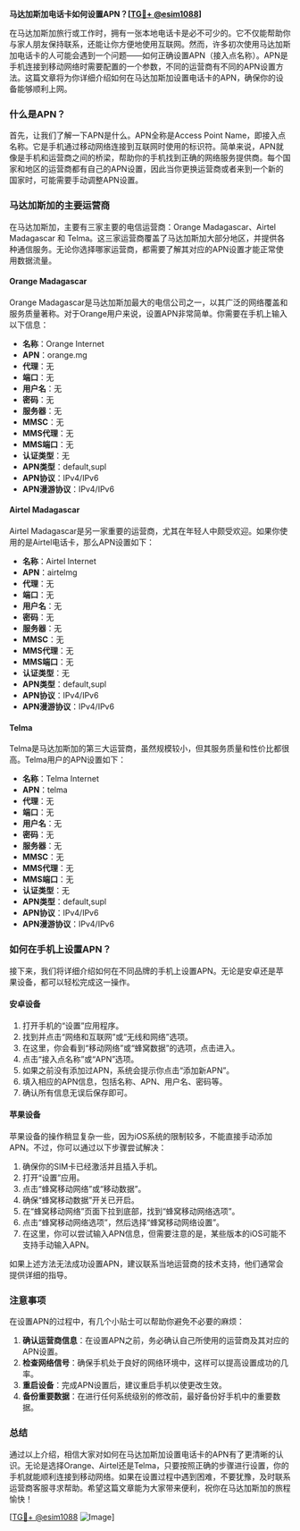 **马达加斯加电话卡如何设置APN？[[TG💪+ @esim1088](https://t.me/s/esim1088)]**

在马达加斯加旅行或工作时，拥有一张本地电话卡是必不可少的。它不仅能帮助你与家人朋友保持联系，还能让你方便地使用互联网。然而，许多初次使用马达加斯加电话卡的人可能会遇到一个问题——如何正确设置APN（接入点名称）。APN是手机连接到移动网络时需要配置的一个参数，不同的运营商有不同的APN设置方法。这篇文章将为你详细介绍如何在马达加斯加设置电话卡的APN，确保你的设备能够顺利上网。

### 什么是APN？

首先，让我们了解一下APN是什么。APN全称是Access Point Name，即接入点名称。它是手机通过移动网络连接到互联网时使用的标识符。简单来说，APN就像是手机和运营商之间的桥梁，帮助你的手机找到正确的网络服务提供商。每个国家和地区的运营商都有自己的APN设置，因此当你更换运营商或者来到一个新的国家时，可能需要手动调整APN设置。

### 马达加斯加的主要运营商

在马达加斯加，主要有三家主要的电信运营商：Orange Madagascar、Airtel Madagascar 和 Telma。这三家运营商覆盖了马达加斯加大部分地区，并提供各种通信服务。无论你选择哪家运营商，都需要了解其对应的APN设置才能正常使用数据流量。

#### Orange Madagascar
Orange Madagascar是马达加斯加最大的电信公司之一，以其广泛的网络覆盖和服务质量著称。对于Orange用户来说，设置APN非常简单。你需要在手机上输入以下信息：
- **名称**：Orange Internet
- **APN**：orange.mg
- **代理**：无
- **端口**：无
- **用户名**：无
- **密码**：无
- **服务器**：无
- **MMSC**：无
- **MMS代理**：无
- **MMS端口**：无
- **认证类型**：无
- **APN类型**：default,supl
- **APN协议**：IPv4/IPv6
- **APN漫游协议**：IPv4/IPv6

#### Airtel Madagascar
Airtel Madagascar是另一家重要的运营商，尤其在年轻人中颇受欢迎。如果你使用的是Airtel电话卡，那么APN设置如下：
- **名称**：Airtel Internet
- **APN**：airtelmg
- **代理**：无
- **端口**：无
- **用户名**：无
- **密码**：无
- **服务器**：无
- **MMSC**：无
- **MMS代理**：无
- **MMS端口**：无
- **认证类型**：无
- **APN类型**：default,supl
- **APN协议**：IPv4/IPv6
- **APN漫游协议**：IPv4/IPv6

#### Telma
Telma是马达加斯加的第三大运营商，虽然规模较小，但其服务质量和性价比都很高。Telma用户的APN设置如下：
- **名称**：Telma Internet
- **APN**：telma
- **代理**：无
- **端口**：无
- **用户名**：无
- **密码**：无
- **服务器**：无
- **MMSC**：无
- **MMS代理**：无
- **MMS端口**：无
- **认证类型**：无
- **APN类型**：default,supl
- **APN协议**：IPv4/IPv6
- **APN漫游协议**：IPv4/IPv6

### 如何在手机上设置APN？

接下来，我们将详细介绍如何在不同品牌的手机上设置APN。无论是安卓还是苹果设备，都可以轻松完成这一操作。

#### 安卓设备
1. 打开手机的“设置”应用程序。
2. 找到并点击“网络和互联网”或“无线和网络”选项。
3. 在这里，你会看到“移动网络”或“蜂窝数据”的选项，点击进入。
4. 点击“接入点名称”或“APN”选项。
5. 如果之前没有添加过APN，系统会提示你点击“添加新APN”。
6. 填入相应的APN信息，包括名称、APN、用户名、密码等。
7. 确认所有信息无误后保存即可。

#### 苹果设备
苹果设备的操作稍显复杂一些，因为iOS系统的限制较多，不能直接手动添加APN。不过，你可以通过以下步骤尝试解决：
1. 确保你的SIM卡已经激活并且插入手机。
2. 打开“设置”应用。
3. 点击“蜂窝移动网络”或“移动数据”。
4. 确保“蜂窝移动数据”开关已开启。
5. 在“蜂窝移动网络”页面下拉到底部，找到“蜂窝移动网络选项”。
6. 点击“蜂窝移动网络选项”，然后选择“蜂窝移动网络设置”。
7. 在这里，你可以尝试输入APN信息，但需要注意的是，某些版本的iOS可能不支持手动输入APN。

如果上述方法无法成功设置APN，建议联系当地运营商的技术支持，他们通常会提供详细的指导。

### 注意事项

在设置APN的过程中，有几个小贴士可以帮助你避免不必要的麻烦：
1. **确认运营商信息**：在设置APN之前，务必确认自己所使用的运营商及其对应的APN设置。
2. **检查网络信号**：确保手机处于良好的网络环境中，这样可以提高设置成功的几率。
3. **重启设备**：完成APN设置后，建议重启手机以使更改生效。
4. **备份重要数据**：在进行任何系统级别的修改前，最好备份好手机中的重要数据。

### 总结

通过以上介绍，相信大家对如何在马达加斯加设置电话卡的APN有了更清晰的认识。无论是选择Orange、Airtel还是Telma，只要按照正确的步骤进行设置，你的手机就能顺利连接到移动网络。如果在设置过程中遇到困难，不要犹豫，及时联系运营商客服寻求帮助。希望这篇文章能为大家带来便利，祝你在马达加斯加的旅程愉快！

[[TG💪+ @esim1088](https://t.me/s/esim1088) ![Image](https://i.postimg.cc/4NQfJmqS/Snipaste-2025-05-13-00-14-12.png)]